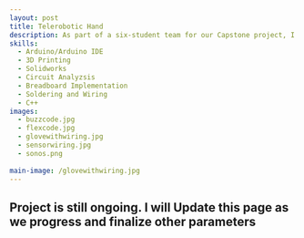 ```yaml
---
layout: post
title: Telerobotic Hand 
description: As part of a six-student team for our Capstone project, I worked on developing a teleoperated robotic hand designed for precise remote manipulation in astrobiology and biosafety laboratories. My contributions focused on the programming, wiring, circuit design, and integration of sensors and actuators to ensure smooth communication between the user-controlled glove and the robotic hand. I developed and implemented Arduino-based firmware that processed real-time data from flex sensors, IMU sensors, and force-sensitive resistors, allowing the robotic hand to mirror human hand movements with precision. I designed and assembled the circuit architecture, ensuring proper signal flow between components, and optimized power distribution to provide a stable voltage supply to servo motors and microcontrollers. By calibrating IMU sensors for accurate motion tracking and integrating force-sensitive resistors to dynamically adjust grip strength, I helped refine the system's ability to perform delicate grasping tasks. My work also included debugging and optimizing the system's response time, reducing latency, and enhancing real-time motion replication. This project allowed me to gain hands-on experience in embedded systems, electronics integration, and robotic control, demonstrating my ability to design and implement functional mechatronic systems.
skills: 
  - Arduino/Arduino IDE
  - 3D Printing 
  - Solidworks
  - Circuit Analyzsis 
  - Breadboard Implementation
  - Soldering and Wiring
  - C++ 
images:
  - buzzcode.jpg
  - flexcode.jpg
  - glovewithwiring.jpg
  - sensorwiring.jpg
  - sonos.png
    
main-image: /glovewithwiring.jpg
---
```

## Project is still ongoing. I will Update this page as we progress and finalize other parameters


